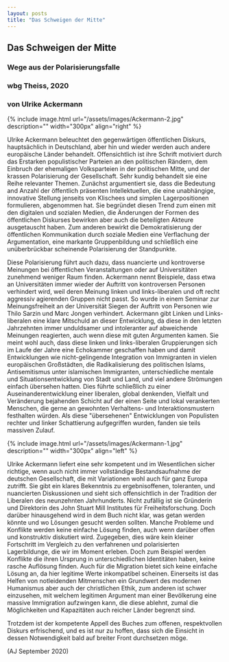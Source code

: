 ```yaml
---
layout: posts
title: "Das Schweigen der Mitte"
---
```



## Das Schweigen der Mitte
### Wege aus der Polarisierungsfalle
### wbg Theiss, 2020

### von Ulrike Ackermann

<!-- ----------------------------------------------------------------------------- -->
<!-- ----------------------------------------------------------------------------- -->

{% include image.html url="/assets/images/Ackermann-2.jpg"
    description=""  width="300px"
    align="right" %}

Ulrike Ackermann beleuchtet den gegenwärtigen öffentlichen Diskurs,
hauptsächlich in Deutschland, aber hin und wieder werden auch andere
europäische Länder behandelt.
Offensichtlich ist ihre Schrift motiviert durch das Erstarken
populistischer Parteien an den politischen Rändern, dem Einbruch der
ehemaligen Volksparteien in der politischen Mitte, und der krassen
Polarisierung der Gesellschaft. Sehr kundig behandelt sie eine Reihe
relevanter Themen. Zunächst argumentiert sie, dass die Bedeutung and
Anzahl der öffentlich präsenten Intellektuellen, die eine unabhängige,
innovative Stellung jenseits von Klischees und simplen Lagerpositionen
formulieren, abgenommen hat. Sie begründet diesen Trend zum einen mit
den digitalen und sozialen Medien, die Änderungen der Formen des
öffentlichen Diskurses bewirken aber auch die beteiligten Akteure
ausgetauscht haben. Zum anderen bewirkt die Demokratisierung der
öffentlichen Kommunikation durch soziale Medien eine Verflachung der
Argumentation, eine markante Gruppenbildung und schließlich eine
unüberbrückbar scheinende Polarisierung der Standpunkte.

Diese Polarisierung führt auch dazu, dass nuancierte und kontroverse
Meinungen bei öffentlichen Veranstaltungen oder auf Universitäten
zunehmend weniger Raum finden. Ackermann nennt Beispiele, dass etwa an
Universitäten immer wieder der Auftritt von kontroversen Personen
verhindert wird, weil deren Meinung linken und links-liberalen und oft recht aggressiv
agierenden Gruppen nicht passt. So wurde in einem Seminar zur
Meinungsfreiheit an der Universität Siegen der Auftritt von Personen
wie Thilo Sarzin und Marc Jongen verhindert. Ackermann gibt Linken und
Links-liberalen eine klare Mitschuld an dieser Entwicklung, da diese
in den letzten Jahrzehnten immer unduldsamer und intoleranter auf
abweichende Meinungen reagierten, auch wenn diese mit guten Argumenten
kamen. Sie meint wohl auch, dass diese linken und links-liberalen
Gruppierungen sich im Laufe der Jahre eine Echokammer geschaffen haben
und damit Entwicklungen wie nicht-gelingende Integration von
Immigranten in vielen europäischen Großstädten, die Radikalisierung
des politischen Islams, Antisemitismus unter islamischen Immigranten,
unterschiedliche mentale und Situationsentwicklung von Stadt und Land,
und viel andere Strömungen einfach übersehen hatten. Dies führte
schließlich zu einer Auseinanderentwicklung einer liberalen,
global denkenden, Vielfalt und Veränderung bejahenden Schicht auf der
einen Seite und lokal verankerten Menschen, die gerne an gewohnten
Verhaltens- und Interaktionsmustern festhalten würden. Als diese
"übersehenen" Entwicklungen von Populisten rechter und linker
Schattierung aufgegriffen wurden, fanden sie teils massiven Zulauf.

{% include image.html url="/assets/images/Ackermann-1.jpg"
    description=""  width="300px"
    align="left" %}

Ulrike Ackermann liefert eine sehr kompetent und im Wesentlichen
sicher richtige, wenn auch nicht immer vollständige Bestandsaufnahme
der deutschen  Gesellschaft, die mit Variationen wohl auch für ganz Europa
zutrifft. Sie gibt ein klares Bekenntnis zu ergebnisoffenen,
toleranten, und nuancierten Diskussionen und sieht sich offensichtlich
in der Tradition der Liberalen des neunzehnten Jahrhunderts. Nicht
zufällig ist sie Gründerin und Direktorin des John Stuart Mill
Institutes für Freiheitsforschung. Doch darüber hinausgehend wird in
dem Buch nicht klar, was getan werden könnte und wo Lösungen gesucht
werden sollten. Manche Probleme und Konflikte werden keine einfache
Lösung finden, auch wenn darüber offen und konstruktiv diskutiert
wird. Zugegeben, dies wäre kein kleiner Fortschritt im Vergleich zu den
verfahrenen und polarisierten Lagerbildunge, die wir im Moment
erleben. Doch zum Beispiel werden  Konflikte die ihren Ursprung in
unterschiedlichen Identitäten haben, keine rasche Auflösung
finden. Auch für die Migration bietet sich keine einfache Lösung an, da
hier legitime Werte inkompatibel scheinen. Einerseits ist das Helfen
von notleidenden Mitmenschen ein Grundwert des modernen Humanismus
aber auch der christlichen Ethik, zum anderen ist schwer einzusehen,
mit welchem legitimen Argument man einer Bevölkerung eine massive
Immigration aufzwingen kann, die diese ablehnt, zumal die
Möglichkeiten und Kapazitäten auch reicher Länder begrenzt sind.

Trotzdem ist der kompetente Appell des Buches zum offenen, respektvollen  Diskurs
erfrischend, und es ist nur zu hoffen, dass sich die Einsicht in
dessen Notwendigkeit bald auf breiter Front durchsetzen möge. 



(AJ September 2020)

<br>
